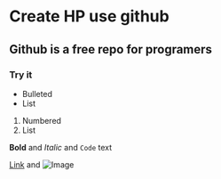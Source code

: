 # Create HP use github
## Github is a free repo for programers
### Try it

- Bulleted
- List

1. Numbered
2. List

**Bold** and _Italic_ and `Code` text

[Link](url) and ![Image](src)